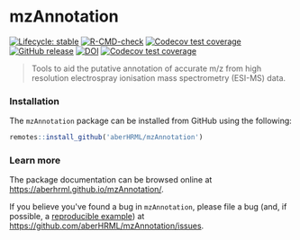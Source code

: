 
# mzAnnotation

<!-- badges: start -->
[![Lifecycle: stable](https://img.shields.io/badge/lifecycle-stable-brightgreen.svg)](https://lifecycle.r-lib.org/articles/stages.html#stable)
[![R-CMD-check](https://github.com/aberHRML/mzAnnotation/actions/workflows/R-CMD-check.yaml/badge.svg)](https://github.com/aberHRML/mzAnnotation/actions/workflows/R-CMD-check.yaml)
[![Codecov test coverage](https://codecov.io/gh/aberHRML/mzAnnotation/branch/master/graph/badge.svg)](https://app.codecov.io/gh/aberHRML/mzAnnotation?branch=master)
[![GitHub release](https://img.shields.io/github/release/aberHRML/mzAnnotation.svg)](https://GitHub.com/aberHRML/mzAnnotation/releases/)
[![DOI](https://zenodo.org/badge/33083554.svg)](https://zenodo.org/badge/latestdoi/33083554)
[![Codecov test coverage](https://codecov.io/gh/aberHRML/mzAnnotation/branch/master/graph/badge.svg)](https://app.codecov.io/gh/aberHRML/mzAnnotation?branch=master)
<!-- badges: end -->

> Tools to aid the putative annotation of accurate m/z from high resolution electrospray ionisation mass spectrometry (ESI-MS) data.

### Installation

The `mzAnnotation` package can be installed from GitHub using the following:

``` r
remotes::install_github('aberHRML/mzAnnotation')
```

### Learn more

The package documentation can be browsed online at <https://aberhrml.github.io/mzAnnotation/>. 

If you believe you've found a bug in `mzAnnotation`, please file a bug (and, if
possible, a [reproducible example](https://reprex.tidyverse.org)) at
<https://github.com/aberHRML/mzAnnotation/issues>.

